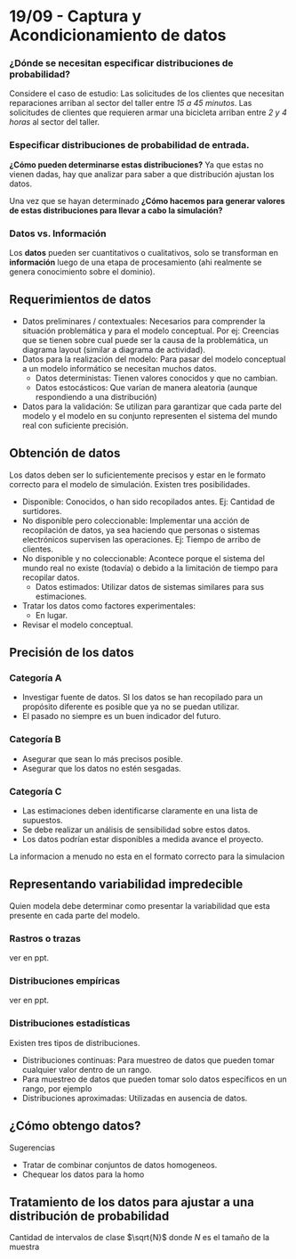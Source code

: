 # 19/09 - Captura y Acondicionamiento de datos

### ¿Dónde se necesitan especificar distribuciones de probabilidad?

Considere el caso de estudio: Las solicitudes de los clientes que necesitan reparaciones arriban al sector del taller entre *15 a 45 minutos*. Las solicitudes de clientes que requieren armar una bicicleta arriban entre *2 y 4 horas* al sector del taller.

### Especificar distribuciones de probabilidad de entrada.

**¿Cómo pueden determinarse estas distribuciones?** Ya que estas no vienen dadas, hay que analizar para saber a que distribución ajustan los datos.

Una vez que se hayan determinado **¿Cómo hacemos para generar valores de estas distribuciones para llevar a cabo la simulación?**

### Datos vs. Información

Los **datos** pueden ser cuantitativos o cualitativos, solo se transforman en **información** luego de una etapa de procesamiento (ahi realmente se genera conocimiento sobre el dominio).

## Requerimientos de datos

- Datos preliminares / contextuales: Necesarios para comprender la situación problemática y para el modelo conceptual. Por ej: Creencias que se tienen sobre cual puede ser la causa de la problemática, un diagrama layout (similar a diagrama de actividad).
- Datos para la realización del modelo: Para pasar del modelo conceptual a un modelo informático se necesitan muchos datos.
    - Datos deterministas: Tienen valores conocidos y que no cambian.
    - Datos estocásticos: Que varían de manera aleatoria (aunque respondiendo a una distribución)
- Datos para la validación: Se utilizan para garantizar que cada parte del modelo y el modelo en su conjunto representen el sistema del mundo real con suficiente precisión.

## Obtención de datos

Los datos deben ser lo suficientemente precisos y estar en le formato correcto para el modelo de simulación. Existen tres posibilidades.

- Disponible: Conocidos, o han sido recopilados antes. Ej: Cantidad de surtidores.
- No disponible pero coleccionable: Implementar una acción de recopilación de datos, ya sea haciendo que personas o sistemas electrónicos supervisen las operaciones. Ej: Tiempo de arribo de clientes.
- No disponible y no coleccionable: Acontece porque el sistema del mundo real no existe (todavía) o debido a la limitación de tiempo para recopilar datos.
    - Datos estimados: Utilizar datos de sistemas similares para sus estimaciones.
- Tratar los datos como factores experimentales:
    - En lugar.
- Revisar el modelo conceptual.

## Precisión de los datos

### Categoría A

- Investigar fuente de datos. SI los datos se han recopilado para un propósito diferente es posible que ya no se puedan utilizar.
- El pasado no siempre es un buen indicador del futuro.

### Categoría B

- Asegurar que sean lo más precisos posible.
- Asegurar que los datos no estén sesgadas.

### Categoría C

- Las estimaciones deben identificarse claramente en una lista de supuestos.
- Se debe realizar un análisis de sensibilidad sobre estos datos.
- Los datos podrían estar disponibles a medida avance el proyecto.

La informacion a menudo no esta en el formato correcto para la simulacion 

## Representando variabilidad impredecible

Quien modela debe determinar como presentar la variabilidad que esta presente en cada parte del modelo.

### Rastros o trazas

ver en ppt.

### Distribuciones empíricas

ver en ppt.

### Distribuciones estadísticas

Existen tres tipos de distribuciones.

- Distribuciones continuas: Para muestreo de datos que pueden tomar cualquier valor dentro de un rango.
- Para muestreo de datos que pueden tomar solo datos específicos en un rango, por ejemplo
- Distribuciones aproximadas: Utilizadas en ausencia de datos.

## ¿Cómo obtengo datos?

Sugerencias

- Tratar de combinar conjuntos de datos homogeneos.
- Chequear los datos para la homo

## Tratamiento de los datos para ajustar a una distribución de probabilidad

Cantidad de intervalos de clase $\sqrt{N}$ donde $N$ es el tamaño de la muestra